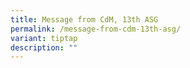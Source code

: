 ```yaml
---
title: Message from CdM, 13th ASG
permalink: /message-from-cdm-13th-asg/
variant: tiptap
description: ""
---
```

<p></p>